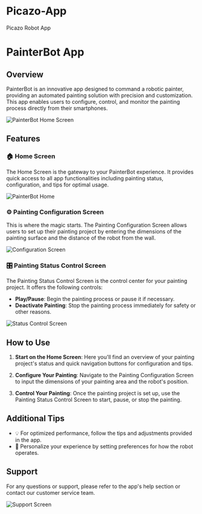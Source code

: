 # Picazo-App
Picazo Robot App

# PainterBot App

## Overview

PainterBot is an innovative app designed to command a robotic painter, providing an automated painting solution with precision and customization. This app enables users to configure, control, and monitor the painting process directly from their smartphones.

![PainterBot Home Screen](path_to_home_screen_image)

## Features

### :house: Home Screen
The Home Screen is the gateway to your PainterBot experience. It provides quick access to all app functionalities including painting status, configuration, and tips for optimal usage.

![PainterBot Home](path_to_home_feature_image)

### :gear: Painting Configuration Screen
This is where the magic starts. The Painting Configuration Screen allows users to set up their painting project by entering the dimensions of the painting surface and the distance of the robot from the wall.

![Configuration Screen](path_to_configuration_screen_image)

### :control_knobs: Painting Status Control Screen
The Painting Status Control Screen is the control center for your painting project. It offers the following controls:

- **Play/Pause**: Begin the painting process or pause it if necessary.
- **Deactivate Painting**: Stop the painting process immediately for safety or other reasons.

![Status Control Screen](path_to_status_control_screen_image)

## How to Use

1. **Start on the Home Screen**: Here you'll find an overview of your painting project's status and quick navigation buttons for configuration and tips.

2. **Configure Your Painting**: Navigate to the Painting Configuration Screen to input the dimensions of your painting area and the robot's position.

3. **Control Your Painting**: Once the painting project is set up, use the Painting Status Control Screen to start, pause, or stop the painting.

## Additional Tips

- :bulb: For optimized performance, follow the tips and adjustments provided in the app.
- :wrench: Personalize your experience by setting preferences for how the robot operates.

## Support

For any questions or support, please refer to the app's help section or contact our customer service team.

![Support Screen](path_to_support_screen_image)
